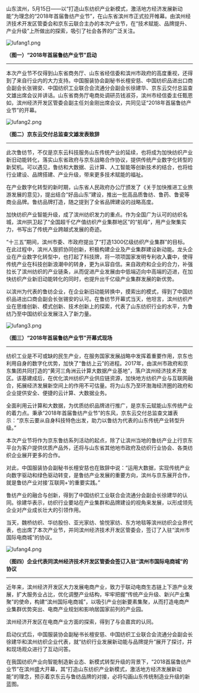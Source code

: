 山东滨州，5月15日——以“打造山东纺织产业新模式，激活地方经济发展新动能”为理念的“2018年首届鲁纺产业节”，在山东省滨州市正式拉开帷幕。由滨州经济技术开发区管委会和京东云联合主办的本次产业节，在“技术赋能、品牌提升、产业升级”上所做出的探索，吸引了社会各界的广泛关注。

![lufang1.png]()

**（图一）“2018年首届鲁纺产业节”启动**

****

本次产业节不仅得到山东省商务厅、山东省经信委和滨州市政府的高度重视，还得到了来自行业内的大力支持。中国服装协会副秘书长檀安慈、中国纺织品进出口商会副会长张锡安、中国纺织工业联合会流通分会副会长徐建华、京东云交付总监查文雄出席会议并讲话。山东省商务厅电商处调研员钱淑芬，滨州市经信委主任甄恩如，滨州经济开发区管委会副主任刘金刚出席会议，共同见证“2018年首届鲁纺产业节”的开幕。

![lufang2.png]()

**（图二）京东云交付总监查文雄发表致辞**

****

此次鲁纺节，不仅是京东云科技服务山东传统产业的延续，也将成为加快纺织产业新旧动能转化，落实山东省政府与京东战略合作协议，提供传统产业数字化转型的新契机。可以遇见，鲁纺和大数据、云计算、人工智能等创新技术的结合，也将给行业建设、品牌搭建、产业升级，带来更多技术赋能的福祉。

在产业数字化转型的新时期，山东省人民政府办公厅颁发了《关于加快推进工业旅游发展的意见》，提出结合“好品山东”建设，推出一批高品质鲁纺、鲁药、鲁瓷等商业品牌。鲁纺品牌打造，随之提到了全省品牌建设的战略高度。

加快纺织产业智能升级，成了滨州纺织发力的重点。作为全国广为认可的纺织名城，滨州拱卫起了“全国超千亿产值纺织产业集群地区”的“航母”，用产业聚集实力，书写出了传统产业跨越式发展的奇迹。

“十三五”期间，滨州市委、市政府提出了“打造1300亿级纺织产业集群”的目标。在此过程中，滨州人狠抓协同创新，积极构建企业及产业集群建设新动能。龙头企业在产业数字化转型中，也打起了科技牌，将一项项国家发明专利收入囊中，使得传统产业在科技创新浪潮中的转身，更为从容自信。来自政府和企业的合力，补强拉长了滨州纺织的产业链条，从而促进产业发展由中低端迈向中高端的迈进，在加快纺织产业新旧动能转化的同时，也提升出千亿级产业集群发展的新优势。

以滨州为代表的鲁纺企业，在企业新旧动能转换中，摸索出的模式，得到了中国纺织品进出口商会副会长张锡安的认可。在鲁纺节开幕式当天，他坦言，滨州纺织产业在思维创新、模式创新、技术创新上的探索，代表了山东纺织行业的水平，为鲁纺乃至中国纺织业发展注入了新力量。

![lufang3.png]()

**（图三）“2018年首届鲁纺产业节”开幕式现场**

****

纺织工业是不可或缺的民生产业，在服务国家发展战略中发挥着重要作用，京东也利用自身的数字化优势，加快了“鲁纺上云”的进程。2017年，由滨州市政府和京东集团共同打造的“黄河三角洲云计算大数据产业基地”，落户滨州经济技术开发区。该基建成后，在优化滨州纺织产业供应链资源，加快地方纺织产业与互联网融合，拓展经济发展新空间上的作用不可估量。将为山东乃至环渤海经济圈的政府和企业提供安全、便捷的云计算、大数据业务。

全面利用云计算和大数据，为优质纺织品牌进行推广，是京东云赋能山东传统产业的着力点。秉承“2018年首届鲁纺产业节”的东风，京东云交付总监查文雄表示：“京东云要从自身科技特色出发，助力以鲁纺为代表的山东传统产业转型升级。”

本次产业节将作为京东鲁纺系列活动的起点，除了让滨州当地的鲁纺产业上行京东平台为客户提供优质产品外，还将与山东省其他地市政府及纺织行业协会、各类纺织企业展开更多的合作。

对此，中国服装协会副秘书长檀安慈也在致辞中说：“运用大数据，实现传统产业向数字驱动和绿色驱动转变，是鲁纺产业发展的重要方向，滨州与京东展开合作，就是鲁纺产业对接‘互联网+’的重要实践。”

鲁纺产业的融合与创新，得到了中国纺织工业联合会流通分会副会长徐建华的认同。徐建华表示，纺织行业要站在产业集群和品牌建设的视角来发展，以形成领先企业对产业成长壮大的引领作用。

当天，魏桥纺织、华纺股份、亚光家纺、愉悦家纺、东方地毯等滨州纺织企业界代表，也出席了本次产业节，并同滨州经济技术开发区管委会，签订了入驻“滨州市国际电商城”的协议。

![lufang4.png]()

**（图四）企业代表同滨州经济技术开发区管委会签订入驻“滨州市国际电商城”的协议**

****

近年来，滨州经济开发区大力发展电商产业，致力于联动电商生态链上下游产业发展，扩大服务业占比，优化调整产业结构，牢牢把握“传统产业升级、新兴产业集聚”的使命，构建“滨州国际电商城”，以吸引产业创新要素集聚，从而打造电商产业集群优势突出、电商产业规划和影响居国家前列的产业园。

滨州经济开发区在电商产业方面的探索，得到了与会嘉宾的认同。

启动仪式后，中国服装协会副秘书长檀安慈、中国纺织工业联合会流通分会副会长徐建华和滨州纺织企业代表，就“纺织行业发展新动能与品牌提升”展开了探讨，并和现场观众进行了互动问答。

在我国纺织产业向智能制造新业态、新模式转型升级的背景下，“2018首届鲁纺产业节”在滨州盛大开幕，其“打造山东纺织产业新模式，激活地方经济发展新动能”的理念，预示着京东云与鲁纺品牌的对接，必将勾画山东传统制造业升级的新蓝图。